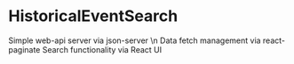 # HistoricalEventSearch
Simple web-api server via json-server \n
Data fetch management via react-paginate
Search functionality via React UI
